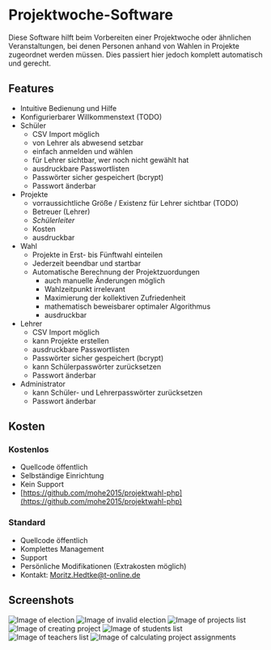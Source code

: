 <!--
SPDX-FileCopyrightText: 2020 Moritz Hedtke <Moritz.Hedtke@t-online.de>
SPDX-License-Identifier: AGPL-3.0-or-later

Diese Software kann eine Projektwahl verwalten, wie sie beispielsweise für eine Projektwoche benötigt wird. 
Copyright (C) 2020 Moritz Hedtke <Moritz.Hedtke@t-online.de>

This program is free software: you can redistribute it and/or modify
it under the terms of the GNU Affero General Public License as published
by the Free Software Foundation, either version 3 of the License, or
(at your option) any later version.

This program is distributed in the hope that it will be useful,
but WITHOUT ANY WARRANTY; without even the implied warranty of
MERCHANTABILITY or FITNESS FOR A PARTICULAR PURPOSE.  See the
GNU Affero General Public License for more details.

You should have received a copy of the GNU Affero General Public License
along with this program.  If not, see <https://www.gnu.org/licenses/>.
-->
# Projektwoche-Software

Diese Software hilft beim Vorbereiten einer Projektwoche oder ähnlichen Veranstaltungen, bei denen Personen anhand von Wahlen in Projekte zugeordnet werden müssen. Dies passiert hier jedoch komplett automatisch und gerecht.

## Features

* Intuitive Bedienung und Hilfe
* Konfigurierbarer Willkommenstext (TODO)
* Schüler
  * CSV Import möglich
  * von Lehrer als abwesend setzbar
  * einfach anmelden und wählen
  * für Lehrer sichtbar, wer noch nicht gewählt hat
  * ausdruckbare Passwortlisten
  * Passwörter sicher gespeichert (bcrypt)
  * Passwort änderbar
* Projekte
  * vorraussichtliche Größe / Existenz für Lehrer sichtbar (TODO)
  * Betreuer (Lehrer)
  * *Schülerleiter*
  * Kosten
  * ausdruckbar
* Wahl
  * Projekte in Erst- bis Fünftwahl einteilen
  * Jederzeit beendbar und startbar
  * Automatische Berechnung der Projektzuordungen
    * auch manuelle Änderungen möglich
    * Wahlzeitpunkt irrelevant
    * Maximierung der kollektiven Zufriedenheit
    * mathematisch beweisbarer optimaler Algorithmus
    * ausdruckbar
* Lehrer
  * CSV Import möglich
  * kann Projekte erstellen
  * ausdruckbare Passwortlisten
  * Passwörter sicher gespeichert (bcrypt)
  * kann Schülerpasswörter zurücksetzen
  * Passwort änderbar
* Administrator
  * kann Schüler- und Lehrerpasswörter zurücksetzen
  * Passwort änderbar

## Kosten

### Kostenlos

* Quellcode öffentlich
* Selbständige Einrichtung
* Kein Support
* [https://github.com/mohe2015/projektwahl-php](https://github.com/mohe2015/projektwahl-php)

### Standard

* Quellcode öffentlich
* Komplettes Management
* Support
* Persönliche Modifikationen (Extrakosten möglich)
* Kontakt: [Moritz.Hedtke@t-online.de](mailto:Moritz.Hedtke@t-online.de)

## Screenshots

![Image of election](images/election.png)
![Image of invalid election](images/election_error.png)
![Image of projects list](images/projects.png)
![Image of creating project](images/create_project.png)
![Image of students list](images/students.png)
![Image of teachers list](images/teachers.png)
![Image of calculating project assignments](images/calculate.png)
